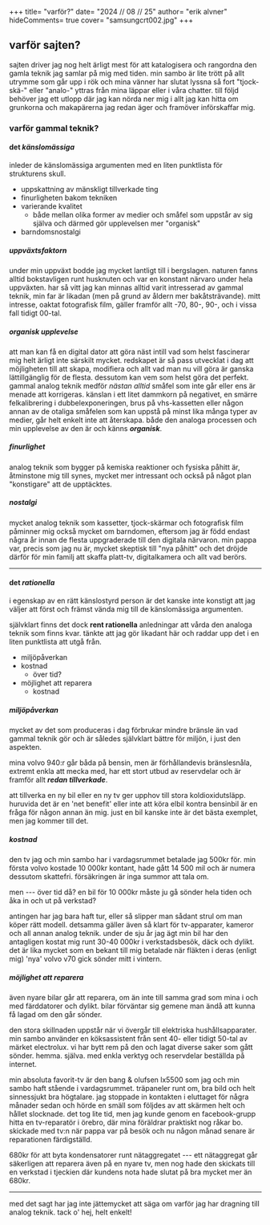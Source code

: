 +++
title= "varför?"
date= "2024 // 08 // 25"
author= "erik alvner"
hideComments= true
cover= "samsungcrt002.jpg"
+++

## varför sajten?
sajten driver jag nog helt ärligt mest för att katalogisera och rangordna den gamla teknik jag samlar på mig med tiden. min sambo är lite trött på allt utrymme som går upp i rök och mina vänner har slutat lyssna så fort "tjock-skä-" eller "analo-" yttras från mina läppar eller i våra chatter. till följd behöver jag ett utlopp där jag kan nörda ner mig i allt jag kan hitta om grunkorna och makapärerna jag redan äger och framöver införskaffar mig.

### varför gammal teknik?

#### det *känslomässiga*

inleder de känslomässiga argumenten med en liten punktlista för strukturens skull.

- uppskattning av mänskligt tillverkade ting
- finurligheten bakom tekniken
- varierande kvalitet 
	+ både mellan olika former av medier och småfel som uppstår av sig själva och därmed gör upplevelsen mer "organisk"
- barndomsnostalgi

##### uppväxtsfaktorn

under min uppväxt bodde jag mycket lantligt till i bergslagen. naturen fanns alltid bokstavligen runt husknuten och var en konstant närvaro under hela uppväxten. har så vitt jag kan minnas alltid varit intresserad av gammal teknik, min far är likadan (men på grund av åldern mer bakåtsträvande). mitt intresse, oaktat fotografisk film, gäller framför allt -70, 80-, 90-, och i vissa fall tidigt 00-tal.

##### organisk upplevelse

att man kan få en digital dator att göra näst intill vad som helst fascinerar mig helt ärligt inte särskilt mycket. redskapet är så pass utvecklat i dag att möjligheten till att skapa, modifiera och allt vad man nu vill göra är ganska lättillgänglig för de flesta. dessutom kan vem som helst göra det perfekt. gammal analog teknik medför *nästan alltid* småfel som inte går eller ens är menade att korrigeras. känslan i ett litet dammkorn på negativet, en smärre felkalibrering i dubbelexponeringen, brus på vhs-kassetten eller någon annan av de otaliga småfelen som kan uppstå på minst lika många typer av medier, går helt enkelt inte att återskapa. både den analoga processen och min upplevelse av den är och känns _**organisk**_.

##### finurlighet

analog teknik som bygger på kemiska reaktioner och fysiska påhitt är, åtminstone mig till synes, mycket mer intressant och också på något plan "konstigare" att de upptäcktes.

##### nostalgi

mycket analog teknik som kassetter, tjock-skärmar och fotografisk film påminner mig också mycket om barndomen, eftersom jag är född endast några år innan de flesta uppgraderade till den digitala närvaron. min pappa var, precis som jag nu är, mycket skeptisk till "nya påhitt" och det dröjde därför för min familj att skaffa platt-tv, digitalkamera och allt vad berörs.

---

#### det *rationella*

i egenskap av en rätt känslostyrd person är det kanske inte konstigt att jag väljer att först och främst vända mig till de känslomässiga argumenten.

självklart finns det dock **rent rationella** anledningar att vårda den analoga teknik som finns kvar. tänkte att jag gör likadant här och raddar upp det i en liten punktlista att utgå från.

- miljöpåverkan
- kostnad
	+ över tid?
- möjlighet att reparera
	+ kostnad

##### miljöpåverkan
mycket av det som produceras i dag förbrukar mindre bränsle än vad gammal teknik gör och är således självklart bättre för miljön, i just den aspekten. 

mina volvo 940:r går båda på bensin, men är förhållandevis bränslesnåla, extremt enkla att mecka med, har ett stort utbud av reservdelar och är framför allt _**redan tillverkade**_.

att tillverka en ny bil eller en ny tv ger upphov till stora koldioxidutsläpp. huruvida det är en 'net benefit' eller inte att köra elbil kontra bensinbil  är en fråga för någon annan än mig. just en bil kanske inte är det bästa exemplet, men jag kommer till det.

##### kostnad
den tv jag och min sambo har i vardagsrummet betalade jag 500kr för. min första volvo kostade 10 000kr kontant, hade gått 14 500 mil och är numera dessutom skattefri. försäkringen är inga summor att tala om.

men --- över tid då? en bil för 10 000kr måste ju gå sönder hela tiden och åka in och ut på verkstad?

antingen har jag bara haft tur, eller så slipper man sådant strul om man köper rätt modell. detsamma gäller även så klart för tv-apparater, kameror och all annan analog teknik. under de sju år jag ägt min bil har den antagligen kostat mig runt 30-40 000kr i verkstadsbesök, däck och dylikt. det är lika mycket som en bekant till mig betalade när fläkten i deras (enligt mig) 'nya' volvo v70 gick sönder mitt i vintern. 

##### möjlighet att reparera
även nyare bilar går att reparera, om än inte till samma grad som mina i och med färddatorer och dylikt. bilar förväntar sig gemene man ändå att kunna få lagad om den går sönder.

den stora skillnaden uppstår när vi övergår till elektriska hushållsapparater. min sambo använder en köksassistent från sent 40- eller tidigt 50-tal av märket electrolux. vi har bytt rem på den och lagat diverse saker som gått sönder. hemma. själva. med enkla verktyg och reservdelar beställda på internet.

min absoluta favorit-tv är den bang & olufsen lx5500 som jag och min sambo haft stående i vardagsrummet. träpaneler runt om, bra bild och helt sinnessjukt bra högtalare. jag stoppade in kontakten i eluttaget för några månader sedan och hörde en smäll som följdes av att skärmen helt och hållet slocknade. det tog lite tid, men jag kunde genom en facebook-grupp hitta en tv-reparatör i örebro, där mina föräldrar praktiskt nog råkar bo. skickade med tv:n när pappa var på besök och nu någon månad senare är reparationen färdigställd. 

680kr för att byta kondensatorer runt nätaggregatet --- ett nätaggregat går säkerligen att reparera även på en nyare tv, men nog hade den skickats till en verkstad i tjeckien där kundens nota hade slutat på bra mycket mer än 680kr.

---


med det sagt har jag inte jättemycket att säga om varför jag har dragning till analog teknik. tack o' hej, helt enkelt!